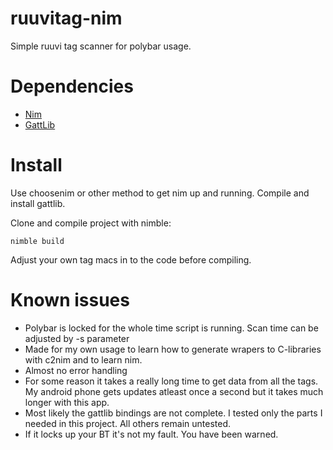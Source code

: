 # ruuvitag-nim
Simple ruuvi tag scanner for polybar usage.

# Dependencies

* [Nim](https://nim-lang.org/)
* [GattLib](https://github.com/labapart/gattlib)

# Install

Use choosenim or other method to get nim up and running.
Compile and install gattlib.

Clone and compile project with nimble:
```
nimble build
```

Adjust your own tag macs in to the code before compiling.

# Known issues

* Polybar is locked for the whole time script is running. Scan time can be adjusted by -s parameter
* Made for my own usage to learn how to generate wrapers to C-libraries with c2nim and to learn nim.
* Almost no error handling
* For some reason it takes a really long time to get data from all the tags. My android phone gets updates atleast once a second but it takes much longer with this app.
* Most likely the gattlib bindings are not complete. I tested only the parts I needed in this project. All others remain untested.
* If it locks up your BT it's not my fault. You have been warned.




